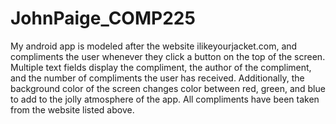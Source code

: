 JohnPaige_COMP225
=================

My android app is modeled after the website ilikeyourjacket.com, and compliments the user whenever they click a button on the top of the screen.  Multiple text fields display the compliment, the author of the compliment, and the number of compliments the user has received.  Additionally, the background color of the screen changes color between red, green, and blue to add to the jolly atmosphere of the app.  All compliments have been taken from the website listed above.